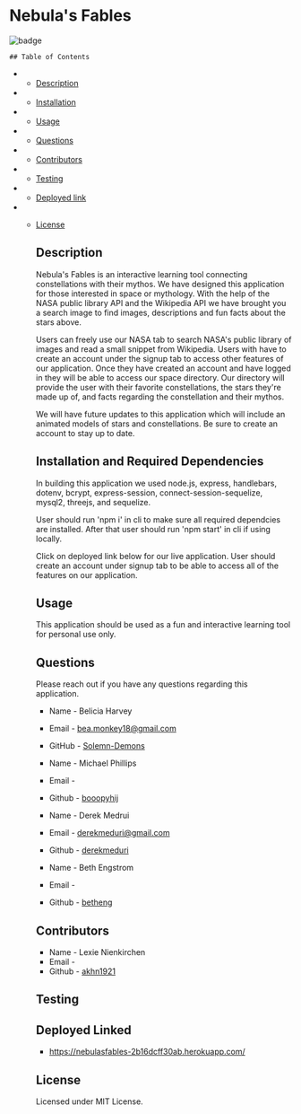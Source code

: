 # Nebula's Fables

![badge](https://img.shields.io/badge/license-MIT-brightgreen.svg)

    ## Table of Contents

- - [Description](#Description)

- - [Installation](#Installation)

- - [Usage](#Usage)

- - [Questions](#Questions)

- - [Contributors](#Contributors)

- - [Testing](#Testing)

- - [Deployed link](#Deployed-link)

- - [License](#License)

    ## Description

    Nebula's Fables is an interactive learning tool connecting constellations with their mythos. We have designed this application for those interested in space or mythology. With the help of the NASA public library API and the Wikipedia API we have brought you a search image to find images, descriptions and fun facts about the stars above.

    Users can freely use our NASA tab to search NASA's public library of images and read a small snippet from Wikipedia. Users with have to create an account under the signup tab to access other features of our application. Once they have created an account and have logged in they will be able to access our space directory. Our directory will provide the user with their favorite constellations, the stars they're made up of, and facts regarding the constellation and their mythos.

    We will have future updates to this application which will include an animated models of stars and constellations. Be sure to create an account to stay up to date.

    ## Installation and Required Dependencies

    In building this application we used node.js, express, handlebars, dotenv, bcrypt, express-session, connect-session-sequelize, mysql2, threejs, and sequelize.

    User should run 'npm i' in cli to make sure all required dependcies are installed. After that user should run 'npm start' in cli if using locally.

    Click on deployed link below for our live application. User should create an account under signup tab to be able to access all of the features on our application.

    ## Usage

    This application should be used as a fun and interactive learning tool for personal use only.

    ## Questions

    Please reach out if you have any questions regarding this application.

    - Name - Belicia Harvey
    - Email - bea.monkey18@gmail.com
    - GitHub - [Solemn-Demons](https://github.com/Solemn-Demons/)

    - Name - Michael Phillips
    - Email -
    - Github - [booopyhij](https://github.com/booopyhij/)

    - Name - Derek Medrui
    - Email - derekmeduri@gmail.com
    - Github - [derekmeduri](https://github.com/derekmeduri/)

    - Name - Beth Engstrom
    - Email -
    - Github - [betheng](https://github.com/betheng/)

    ## Contributors

    - Name - Lexie Nienkirchen
    - Email -
    - Github - [akhn1921](https://github.com/akhn1921/)

    ## Testing

    ## Deployed Linked

    - https://nebulasfables-2b16dcff30ab.herokuapp.com/

    ## License

    Licensed under MIT License.
